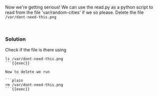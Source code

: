 
Now we're getting serious! We can use the read.py as a python script to read from the file 'var/random-cities' if we so please. Delete the file `/var/dont-need-this.png`

<br>

### Solution
Check if the file is there using

```plain
ls /var/dont-need-this.png
```{{exec}}

Now to delete we run

```plain
rm /var/dont-need-this.png
```{{exec}}
